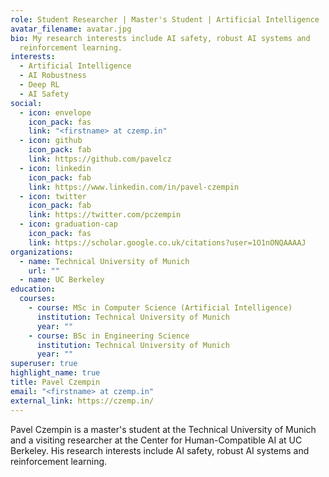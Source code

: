 ```yaml
---
role: Student Researcher | Master's Student | Artificial Intelligence
avatar_filename: avatar.jpg
bio: My research interests include AI safety, robust AI systems and
  reinforcement learning.
interests:
  - Artificial Intelligence
  - AI Robustness
  - Deep RL
  - AI Safety
social:
  - icon: envelope
    icon_pack: fas
    link: "<firstname> at czemp.in"
  - icon: github
    icon_pack: fab
    link: https://github.com/pavelcz
  - icon: linkedin
    icon_pack: fab
    link: https://www.linkedin.com/in/pavel-czempin
  - icon: twitter
    icon_pack: fab
    link: https://twitter.com/pczempin
  - icon: graduation-cap
    icon_pack: fas
    link: https://scholar.google.co.uk/citations?user=1O1nONQAAAAJ
organizations:
  - name: Technical University of Munich
    url: ""
  - name: UC Berkeley
education:
  courses:
    - course: MSc in Computer Science (Artificial Intelligence)
      institution: Technical University of Munich
      year: ""
    - course: BSc in Engineering Science
      institution: Technical University of Munich
      year: ""
superuser: true
highlight_name: true
title: Pavel Czempin
email: "<firstname> at czemp.in"
external_link: https://czemp.in/
---
```

Pavel Czempin is a master's student at the Technical University of Munich and a visiting researcher at the Center for Human-Compatible AI at UC Berkeley. His research interests include AI safety, robust AI systems and reinforcement learning.